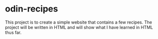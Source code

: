 # odin-recipes
This project is to create a simple website that contains a few recipes. The project will be written in HTML and will show what I have learned in HTML thus far.